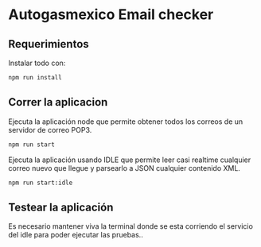 # Autogasmexico Email checker

## Requerimientos

Instalar todo con:

```bash
npm run install
```

## Correr la aplicacion

Ejecuta la aplicación node que permite obtener todos los correos de un servidor de correo POP3.

```bash
npm run start
```

Ejecuta la aplicación usando IDLE que permite leer casi realtime cualquier correo nuevo que llegue y parsearlo a JSON cualquier contenido XML.

```bash
npm run start:idle
```

## Testear la aplicación

Es necesario mantener viva la terminal donde se esta corriendo el servicio del idle para poder ejecutar las pruebas..
